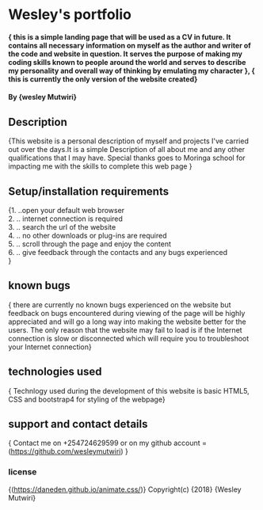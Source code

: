 # Wesley's portfolio
#### { this is a simple landing page that will be used as a CV in future. It contains all necessary information on myself as the author and writer of the code and website in question. It serves the purpose of making my coding skills known to people around the world and serves to describe my personality and overall way of thinking by emulating my character }, { this is currently the only version of the website created}
#### By **{wesley Mutwiri}**
## Description
{This website is a personal description of myself and projects I've carried out over the days.It is a simple Description of all about me and any other qualifications that I may have. Special thanks goes to Moringa school for impacting me with the skills to complete this web page }
## Setup/installation requirements
{1. ..open your default web browser<br>
2. .. internet connection is required <br>
3. .. search the url of the website<br>
4. .. no other downloads or plug-ins are required <br>
5. .. scroll through the page and enjoy the content<br>
6. .. give feedback through the contacts and any bugs experienced<br> }
## known bugs
{ there are currently no known bugs experienced on the website but feedback on bugs encountered during viewing of the page will be highly appreciated and will go a long way into making the website better for the users. The only reason that the website may fail to load is if the Internet connection is slow or disconnected which will require you to troubleshoot your Internet connection}
## technologies used
{ Technlogy used during the development of this website is basic HTML5, CSS and bootstrap4 for styling of the webpage}
## support and contact details
{ Contact me on +254724629599 or on my github account = (https://github.com/wesleymutwiri) }
### license
{(https://daneden.github.io/animate.css/)}
Copyright(c) {2018} {Wesley Mutwiri}
